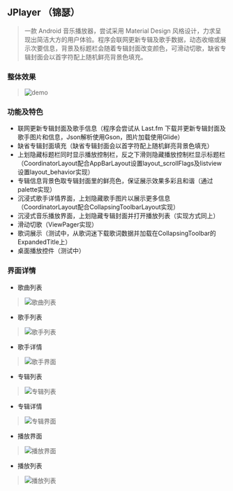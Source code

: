 ## JPlayer （锦瑟）
>一款 Android 音乐播放器，尝试采用 Material Design 风格设计，力求呈现出简洁大方的用户体验。程序会联网更新专辑及歌手数据，动态收缩或展示次要信息，背景及标题栏会随着专辑封面改变颜色，可滑动切歌，缺省专辑封面会以首字符配上随机鲜亮背景色填充。

### 整体效果
>![demo](http://7xlo4n.com1.z0.glb.clouddn.com/demo_JPlayer.gif)

### 功能及特色
- 联网更新专辑封面及歌手信息（程序会尝试从 Last.fm 下载并更新专辑封面及歌手图片和信息，Json解析使用Gson，图片加载使用Glide）
- 缺省专辑封面填充（缺省专辑封面会以首字符配上随机鲜亮背景色填充）
- 上划隐藏标题栏同时显示播放控制栏，反之下滑则隐藏播放控制栏显示标题栏（CoordinatorLayout配合AppBarLayout设置layout_scrollFlags及listview设置layout_behavior实现）
- 专辑信息背景色取专辑封面里的鲜亮色，保证展示效果多彩且和谐（通过palette实现）
- 沉浸式歌手详情界面，上划隐藏歌手图片以展示更多信息（CoordinatorLayout配合CollapsingToolbarLayout实现）
- 沉浸式音乐播放界面，上划隐藏专辑封面并打开播放列表（实现方式同上）
- 滑动切歌（ViewPager实现）
- 歌词展示（测试中，从歌词迷下载歌词数据并加载在CollapsingToolbar的ExpandedTitle上）
- 桌面播放控件（测试中）


### 界面详情

- 歌曲列表
>![歌曲列表](http://7xlo4n.com1.z0.glb.clouddn.com/%E6%AD%8C%E6%9B%B2%E5%88%97%E8%A1%A8.jpg)

- 歌手列表
>![歌手列表](http://7xlo4n.com1.z0.glb.clouddn.com/%E6%AD%8C%E6%89%8B%E5%88%97%E8%A1%A82.jpg)

- 歌手详情
>![歌手界面](http://7xlo4n.com1.z0.glb.clouddn.com/%E6%AD%8C%E6%89%8B%E7%95%8C%E9%9D%A2.jpg)

- 专辑列表
>![专辑列表](http://7xlo4n.com1.z0.glb.clouddn.com/%E4%B8%93%E8%BE%91%E5%88%97%E8%A1%A82.jpg)

- 专辑详情
>![专辑界面](http://7xlo4n.com1.z0.glb.clouddn.com/%E4%B8%93%E8%BE%91%E7%95%8C%E9%9D%A2.jpg)

- 播放界面
>![播放界面](http://7xlo4n.com1.z0.glb.clouddn.com/%E6%92%AD%E6%94%BE%E7%95%8C%E9%9D%A2.jpg)

- 播放列表
>![播放列表](http://7xlo4n.com1.z0.glb.clouddn.com/%E6%92%AD%E6%94%BE%E5%88%97%E8%A1%A8.jpg)




